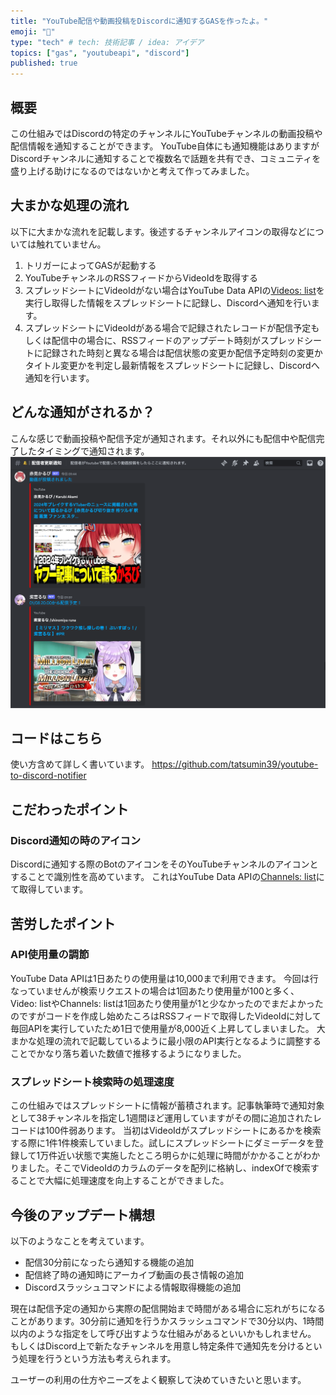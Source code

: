 ```yaml
---
title: "YouTube配信や動画投稿をDiscordに通知するGASを作ったよ。"
emoji: "🤖"
type: "tech" # tech: 技術記事 / idea: アイデア
topics: ["gas", "youtubeapi", "discord"]
published: true
---
```

## 概要
この仕組みではDiscordの特定のチャンネルにYouTubeチャンネルの動画投稿や配信情報を通知することができます。
YouTube自体にも通知機能はありますがDiscordチャンネルに通知することで複数名で話題を共有でき、コミュニティを盛り上げる助けになるのではないかと考えて作ってみました。

## 大まかな処理の流れ
以下に大まかな流れを記載します。後述するチャンネルアイコンの取得などについては触れていません。
1. トリガーによってGASが起動する
2. YouTubeチャンネルのRSSフィードからVideoIdを取得する
3. スプレッドシートにVideoIdがない場合はYouTube Data APIの[Videos: list](https://developers.google.com/youtube/v3/docs/videos/list?hl=ja)を実行し取得した情報をスプレッドシートに記録し、Discordへ通知を行います。
4. スプレッドシートにVideoIdがある場合で記録されたレコードが配信予定もしくは配信中の場合に、RSSフィードのアップデート時刻がスプレッドシートに記録された時刻と異なる場合は配信状態の変更か配信予定時刻の変更かタイトル変更かを判定し最新情報をスプレッドシートに記録し、Discordへ通知を行います。

## どんな通知がされるか？
こんな感じで動画投稿や配信予定が通知されます。それ以外にも配信中や配信完了したタイミングで通知されます。
![](/images/youtube-to-discord-notifier/image01.png)


## コードはこちら
使い方含めて詳しく書いています。
https://github.com/tatsumin39/youtube-to-discord-notifier


## こだわったポイント
### Discord通知の時のアイコン
Discordに通知する際のBotのアイコンをそのYouTubeチャンネルのアイコンとすることで識別性を高めています。
これはYouTube Data APIの[Channels: list](https://developers.google.com/youtube/v3/docs/channels/list?hl=ja)にて取得しています。

## 苦労したポイント
### API使用量の調節
YouTube Data APIは1日あたりの使用量は10,000まで利用できます。
今回は行なっていませんが検索リクエストの場合は1回あたり使用量が100と多く、Video: listやChannels: listは1回あたり使用量が1と少なかったのでまだよかったのですがコードを作成し始めたころはRSSフィードで取得したVideoIdに対して毎回APIを実行していたため1日で使用量が8,000近く上昇してしまいました。
大まかな処理の流れで記載しているように最小限のAPI実行となるように調整することでかなり落ち着いた数値で推移するようになりました。

### スプレッドシート検索時の処理速度
この仕組みではスプレッドシートに情報が蓄積されます。記事執筆時で通知対象として38チャンネルを指定し1週間ほど運用していますがその間に追加されたレコードは100件弱あります。
当初はVideoIdがスプレッドシートにあるかを検索する際に1件1件検索していました。試しにスプレッドシートにダミーデータを登録して1万件近い状態で実施したところ明らかに処理に時間がかかることがわかりました。そこでVideoIdのカラムのデータを配列に格納し、indexOfで検索することで大幅に処理速度を向上することができました。

## 今後のアップデート構想
以下のようなことを考えています。
- 配信30分前になったら通知する機能の追加
- 配信終了時の通知時にアーカイブ動画の長さ情報の追加
- Discordスラッシュコマンドによる情報取得機能の追加

現在は配信予定の通知から実際の配信開始まで時間がある場合に忘れがちになることがあります。30分前に通知を行うかスラッシュコマンドで30分以内、1時間以内のような指定をして呼び出すような仕組みがあるといいかもしれません。
もしくはDiscord上で新たなチャンネルを用意し特定条件で通知先を分けるという処理を行うという方法も考えられます。

ユーザーの利用の仕方やニーズをよく観察して決めていきたいと思います。